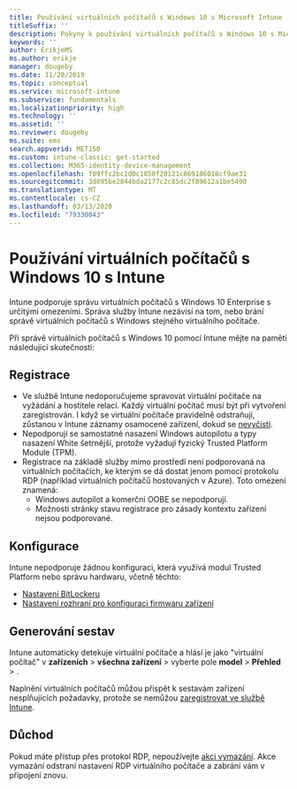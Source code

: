 ```yaml
---
title: Používání virtuálních počítačů s Windows 10 s Microsoft Intune
titleSuffix: ''
description: Pokyny k používání virtuálních počítačů s Windows 10 s Microsoft Intune
keywords: ''
author: ErikjeMS
ms.author: erikje
manager: dougeby
ms.date: 11/20/2019
ms.topic: conceptual
ms.service: microsoft-intune
ms.subservice: fundamentals
ms.localizationpriority: high
ms.technology: ''
ms.assetid: ''
ms.reviewer: dougeby
ms.suite: ems
search.appverid: MET150
ms.custom: intune-classic; get-started
ms.collection: M365-identity-device-management
ms.openlocfilehash: f09ffc2bc1d0c1850f20121c869186018cf9ae31
ms.sourcegitcommit: 3d895be2844bda2177c2c85dc2f09612a1be5490
ms.translationtype: MT
ms.contentlocale: cs-CZ
ms.lasthandoff: 03/13/2020
ms.locfileid: "79330043"
---
```

# <a name="using-windows-10-virtual-machines-with-intune"></a>Používání virtuálních počítačů s Windows 10 s Intune

Intune podporuje správu virtuálních počítačů s Windows 10 Enterprise s určitými omezeními. Správa služby Intune nezávisí na tom, nebo brání správě virtuálních počítačů s Windows stejného virtuálního počítače.

Při správě virtuálních počítačů s Windows 10 pomocí Intune mějte na paměti následující skutečnosti:

## <a name="enrollment"></a>Registrace
- Ve službě Intune nedoporučujeme spravovat virtuální počítače na vyžádání a hostitele relací. Každý virtuální počítač musí být při vytvoření zaregistrován. I když se virtuální počítače pravidelně odstraňují, zůstanou v Intune záznamy osamocené zařízení, dokud se [nevyčistí](../remote-actions/devices-wipe.md#automatically-delete-devices-with-cleanup-rules). 
- Nepodporují se samostatné nasazení Windows autopilotu a typy nasazení White šetrnější, protože vyžadují fyzický Trusted Platform Module (TPM). 
- Registrace na základě služby mimo prostředí není podporovaná na virtuálních počítačích, ke kterým se dá dostat jenom pomocí protokolu RDP (například virtuálních počítačů hostovaných v Azure). Toto omezení znamená:
    - Windows autopilot a komerční OOBE se nepodporují.
    - Možnosti stránky stavu registrace pro zásady kontextu zařízení nejsou podporované.

## <a name="configuration"></a>Konfigurace
Intune nepodporuje žádnou konfiguraci, která využívá modul Trusted Platform nebo správu hardwaru, včetně těchto:
- [Nastavení BitLockeru](../configuration/device-profiles.md#endpoint-protection)
- [Nastavení rozhraní pro konfiguraci firmwaru zařízení](../configuration/device-profiles.md#device-firmware-configuration-interface)

## <a name="reporting"></a>Generování sestav
Intune automaticky detekuje virtuální počítače a hlásí je jako "virtuální počítač" v **zařízeních** > **všechna zařízení** > vyberte pole **model** > **Přehled** > . 

Naplnění virtuálních počítačů můžou přispět k sestavám zařízení nesplňujících požadavky, protože se nemůžou [zaregistrovat ve službě Intune](../configuration/device-profile-troubleshoot.md#how-long-does-it-take-for-devices-to-get-a-policy-profile-or-app-after-they-are-assigned).

## <a name="retirement"></a>Důchod
Pokud máte přístup přes protokol RDP, nepoužívejte [akci vymazání](../remote-actions/devices-wipe.md#wipe). Akce vymazání odstraní nastavení RDP virtuálního počítače a zabrání vám v připojení znovu.


